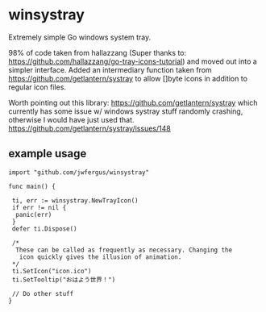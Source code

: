 # winsystray
 Extremely simple Go windows system tray. 
 
 
 98% of code taken from hallazzang (Super thanks to: https://github.com/hallazzang/go-tray-icons-tutorial) and moved out into a simpler interface. Added an intermediary function taken from https://github.com/getlantern/systray to allow []byte icons in addition to regular icon files.
 
 

 Worth pointing out this library: https://github.com/getlantern/systray which currently has some issue w/ windows systray stuff randomly crashing, otherwise I would have just used that. https://github.com/getlantern/systray/issues/148
 
 ## example usage
 ```
import "github.com/jwfergus/winsystray"
 
func main() {

  ti, err := winsystray.NewTrayIcon()
  if err != nil {
   panic(err)
  }
  defer ti.Dispose()

  /*
   These can be called as frequently as necessary. Changing the
    icon quickly gives the illusion of animation.
  */
  ti.SetIcon("icon.ico")
  ti.SetTooltip("おはよう世界！")
  
  // Do other stuff
}
```
